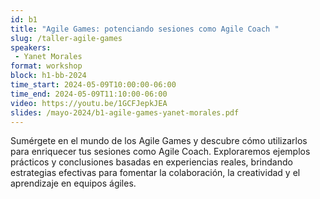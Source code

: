 ```yaml
---
id: b1
title: "Agile Games: potenciando sesiones como Agile Coach "
slug: /taller-agile-games
speakers:
 - Yanet Morales
format: workshop
block: h1-bb-2024
time_start: 2024-05-09T10:00:00-06:00
time_end: 2024-05-09T11:10:00-06:00
video: https://youtu.be/1GCFJepkJEA
slides: /mayo-2024/b1-agile-games-yanet-morales.pdf
---
```


Sumérgete en el mundo de los Agile Games y descubre cómo utilizarlos para enriquecer tus sesiones como Agile Coach. Exploraremos ejemplos prácticos y conclusiones basadas en experiencias reales, brindando estrategias efectivas para fomentar la colaboración, la creatividad y el aprendizaje en equipos ágiles.
